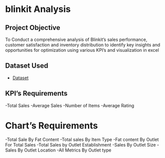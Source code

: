 # blinkit Analysis
## Project Objective
To Conduct a comprehensive analysis of Blinkit’s sales performance, customer satisfaction and inventory distribution to identify key insights and opportunities for optimization using various KPI’s and visualization in excel

## Dataset Used
- <a href="https://github.com/Antara1900/Blinkit_Dashboard/blob/main/BlinkIT%20Grocery%20Data.xlsx">Dataset</a>


## KPI’s Requirements
-Total Sales
-Average Sales
-Number of Items
-Average Rating

# Chart’s Requirements
-Total Sale By Fat Content
-Total sales By Item Type
-Fat content By Outlet For Total Sales
-Total Sales by Outlet Establishment
-Sales By Outlet Size
-Sales By Outlet Location
-All Metrics By Outlet type

